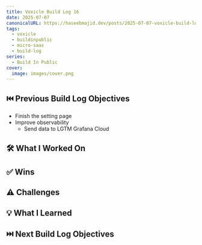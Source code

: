 ```yaml
---
title: Voxicle Build Log 16
date: 2025-07-07
canonicalURL: https://haseebmajid.dev/posts/2025-07-07-voxicle-build-log-15
tags:
  - voxicle
  - buildinpublic
  - micro-saas
  - build-log
series:
  - Build In Public
cover:
  image: images/cover.png
---
```


## ⏮️ Previous Build Log Objectives

- Finish the setting page
- Improve observability
  - Send data to LGTM Grafana Cloud

## 🛠️ What I Worked On

## ✅ Wins

## ⚠️ Challenges

## 💡 What I Learned

## ⏭️ Next Build Log Objectives
